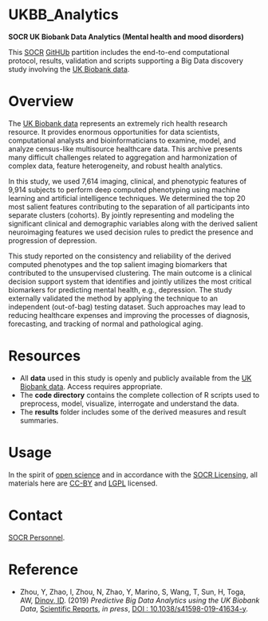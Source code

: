# UKBB_Analytics
**SOCR UK Biobank Data Analytics (Mental health and mood disorders)**

This [SOCR](http://socr.umich.edu/) [GitHUb](https://github.com/SOCR) partition includes the end-to-end computational protocol, results, 
validation and scripts supporting a Big Data discovery study involving the [UK Biobank data](http://www.ukbiobank.ac.uk).


# Overview
The [UK Biobank data](http://www.ukbiobank.ac.uk) represents an extremely rich health research resource. It provides enormous
opportunities for data scientists, computational analysts and bioinformaticians to examine, model, and analyze census-like multisource healthcare data. This archive presents many difficult challenges related to aggregation and harmonization of complex data,
feature heterogeneity, and robust health analytics. 

In this study, we used 7,614 imaging, clinical, and phenotypic features of 9,914 subjects to perform deep computed phenotyping using machine learning and artificial intelligence techniques. We determined the top 20 most salient features contributing to the separation of all participants into separate clusters (cohorts). By jointly representing and modeling the significant clinical and demographic variables along with the derived salient neuroimaging features we used decision rules to predict the presence and progression of depression. 

This study reported on the consistency and reliability of the derived computed phenotypes and the top salient imaging biomarkers that
contributed to the unsupervised clustering. The main outcome is a clinical decision support system that identifies and jointly utilizes the most critical biomarkers for predicting mental health, e.g., depression. The study externally validated the method by applying the technique to an independent (out-of-bag) testing dataset. Such approaches may lead to reducing healthcare expenses and improving the processes of diagnosis, forecasting, and tracking of normal and pathological aging.


# Resources
* All **data** used in this study is openly and publicly available from the [UK Biobank data](http://www.ukbiobank.ac.uk). Access requires appropriate.
* The **code directory** contains the complete collection of R scripts used to preprocess, model, visualize, interrogate and understand the data.
* The **results** folder includes some of the derived measures and result summaries.


# Usage
In the spirit of [open science](https://en.wikipedia.org/wiki/Open_science) and in accordance with the [SOCR Licensing](http://socr.umich.edu/html/SOCR_CitingLicense.html), all materials here are [CC-BY](https://creativecommons.org/licenses/) and [LGPL](https://opensource.org/licenses/lgpl-license) licensed.

# Contact
[SOCR Personnel](http://www.socr.umich.edu/people/).


# Reference
* Zhou, Y, Zhao, l, Zhou, N, Zhao, Y, Marino, S, Wang, T, Sun, H, Toga, AW, [Dinov, ID](http://www.socr.umich.edu/people/dinov/).  (2019) *Predictive Big Data Analytics using the UK Biobank Data*, 
[Scientific Reports](https://www.nature.com/srep/), *in press*, [DOI : 10.1038/s41598-019-41634-y](http://doi.org/10.1038/s41598-019-41634-y).
